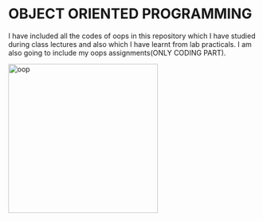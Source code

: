 <html>
<body>
<h1>OBJECT ORIENTED PROGRAMMING</h1>
<P>I have included all the codes of oops in this repository which I have studied during class lectures and also which I have learnt from lab practicals.
I am also going to include my oops assignments(ONLY CODING PART).</P>
<img src ="oop.jpg" alt="oop" width="300" height="300">
</body>
</html>

